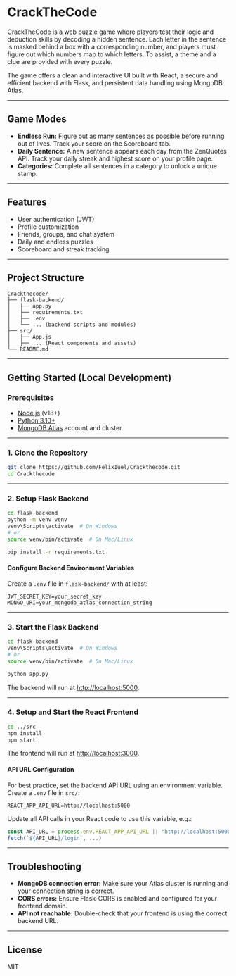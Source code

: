 # CrackTheCode

CrackTheCode is a web puzzle game where players test their logic and deduction skills by decoding a hidden sentence. Each letter in the sentence is masked behind a box with a corresponding number, and players must figure out which numbers map to which letters. To assist, a theme and a clue are provided with every puzzle.

The game offers a clean and interactive UI built with React, a secure and efficient backend with Flask, and persistent data handling using MongoDB Atlas.

---

## Game Modes

- **Endless Run:** Figure out as many sentences as possible before running out of lives. Track your score on the Scoreboard tab.
- **Daily Sentence:** A new sentence appears each day from the ZenQuotes API. Track your daily streak and highest score on your profile page.
- **Categories:** Complete all sentences in a category to unlock a unique stamp.

---

## Features

- User authentication (JWT)
- Profile customization
- Friends, groups, and chat system
- Daily and endless puzzles
- Scoreboard and streak tracking

---

## Project Structure

```
Crackthecode/
├── flask-backend/
│   ├── app.py
│   ├── requirements.txt
│   ├── .env
│   └── ... (backend scripts and modules)
├── src/
│   ├── App.js
│   ├── ... (React components and assets)
└── README.md
```

---

## Getting Started (Local Development)

### Prerequisites

- [Node.js](https://nodejs.org/en/) (v18+)
- [Python 3.10+](https://www.python.org/)
- [MongoDB Atlas](https://www.mongodb.com/atlas/database) account and cluster

---

### 1. Clone the Repository

```bash
git clone https://github.com/FelixIuel/Crackthecode.git
cd Crackthecode
```

---

### 2. Setup Flask Backend

```bash
cd flask-backend
python -m venv venv
venv\Scripts\activate  # On Windows
# or
source venv/bin/activate  # On Mac/Linux

pip install -r requirements.txt
```

#### Configure Backend Environment Variables

Create a `.env` file in `flask-backend/` with at least:

```
JWT_SECRET_KEY=your_secret_key
MONGO_URI=your_mongodb_atlas_connection_string
```

---

### 3. Start the Flask Backend

```bash
cd flask-backend
venv\Scripts\activate  # On Windows
# or
source venv/bin/activate  # On Mac/Linux

python app.py
```

The backend will run at [http://localhost:5000](http://localhost:5000).

---

### 4. Setup and Start the React Frontend

```bash
cd ../src
npm install
npm start
```

The frontend will run at [http://localhost:3000](http://localhost:3000).

#### API URL Configuration

For best practice, set the backend API URL using an environment variable. Create a `.env` file in `src/`:

```
REACT_APP_API_URL=http://localhost:5000
```

Update all API calls in your React code to use this variable, e.g.:

```js
const API_URL = process.env.REACT_APP_API_URL || "http://localhost:5000";
fetch(`${API_URL}/login`, ...)
```

---

## Troubleshooting

- **MongoDB connection error:** Make sure your Atlas cluster is running and your connection string is correct.
- **CORS errors:** Ensure Flask-CORS is enabled and configured for your frontend domain.
- **API not reachable:** Double-check that your frontend is using the correct backend URL.

---

## License

MIT


